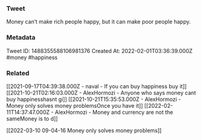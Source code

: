 ### Tweet
Money can’t make rich people happy, but it can make poor people happy.

### Metadata
Tweet ID: 1488355588106981376
Created At: 2022-02-01T03:36:39.000Z
#money
#happiness

### Related
[[2021-09-17T04:39:38.000Z - naval - If you can buy happiness buy it]]
[[2021-10-21T02:16:03.000Z - AlexHormozi - Anyone who says money cant buy happinesshasnt gi]]
[[2021-10-21T15:35:53.000Z - AlexHormozi - Money only solves money problemsOnce you have it]]
[[2022-02-11T14:37:47.000Z - AlexHormozi - Money and currency are not the sameMoney is to d]]

[[2022-03-10 09-04-16 Money only solves money problems]]
